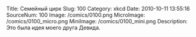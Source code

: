 Title: Семейный цирк 
Slug: 100 
Category: xkcd 
Date: 2010-10-11 13:55:16 
SourceNum: 100 
Image: /comics/0100.png 
MicroImage: /comics/0100_micro.png 
MiniImage: /comics/0100_mini.png 
Description: Это была идея моего друга Девида. 

